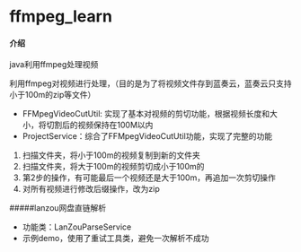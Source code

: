 # ffmpeg_learn

#### 介绍
java利用ffmpeg处理视频

利用ffmpeg对视频进行处理，（目的是为了将视频文件存到蓝奏云，蓝奏云只支持小于100m的zip等文件）  
- FFMpegVideoCutUtil: 实现了基本对视频的剪切功能，根据视频长度和大小，将切割后的视频保持在100M以内  
- ProjectService：综合了FFMpegVideoCutUtil功能，实现了完整的功能  
1. 扫描文件夹，将小于100m的视频复制到新的文件夹  
2. 扫描文件夹，将大于100m的视频剪切成小于100m的  
3. 第2步的操作，有可能最后一个视频还是大于100m，再追加一次剪切操作  
4. 对所有视频进行修改后缀操作，改为zip

#####lanzou网盘直链解析
- 功能类：LanZouParseService
- 示例demo，使用了重试工具类，避免一次解析不成功